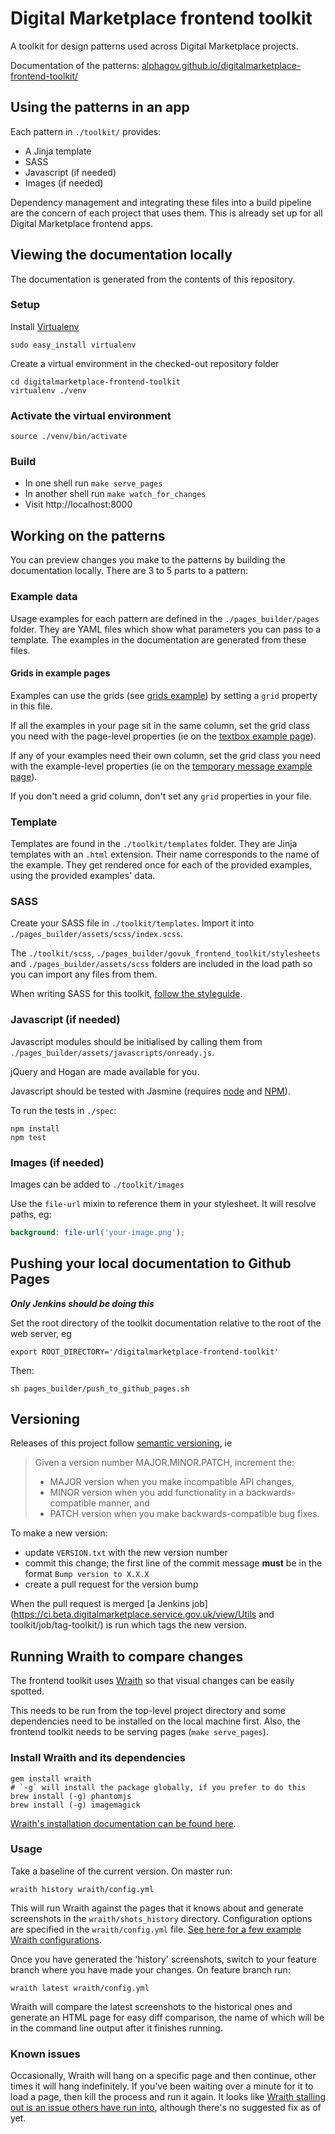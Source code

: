 # Digital Marketplace frontend toolkit

A toolkit for design patterns used across Digital Marketplace projects.

Documentation of the patterns:
[alphagov.github.io/digitalmarketplace-frontend-toolkit/](http://alphagov.github.io/digitalmarketplace-frontend-toolkit/)

## Using the patterns in an app

Each pattern in `./toolkit/` provides:
- A Jinja template
- SASS
- Javascript (if needed)
- Images (if needed)

Dependency management and integrating these files into a build pipeline are the
concern of each project that uses them. This is already set up for all Digital
Marketplace frontend apps.

## Viewing the documentation locally

The documentation is generated from the contents of this repository.

### Setup

Install [Virtualenv](https://virtualenv.pypa.io/en/latest/)

```
sudo easy_install virtualenv
```

Create a virtual environment in the checked-out repository folder

```
cd digitalmarketplace-frontend-toolkit
virtualenv ./venv
```

### Activate the virtual environment

```
source ./venv/bin/activate
```

### Build

- In one shell run `make serve_pages`
- In another shell run `make watch_for_changes`
- Visit http://localhost:8000

## Working on the patterns

You can preview changes you make to the patterns by building the documentation
locally. There are 3 to 5 parts to a pattern:

### Example data

Usage examples for each pattern are defined in the `./pages_builder/pages`
folder. They are YAML files which show what parameters you can pass to a
template. The examples in the documentation are generated from these files.

#### Grids in example pages

Examples can use the grids (see [grids example](http://alphagov.github.io/digitalmarketplace-frontend-toolkit/grids.html)) by setting a `grid` property in this file.

If all the examples in your page sit in the same column, set the grid class you need with the page-level properties (ie on the [textbox example page](https://github.com/alphagov/digitalmarketplace-frontend-toolkit/blob/master/pages_builder/pages/forms/textbox.yml#L3)).

If any of your examples need their own column, set the grid class you need with the example-level properties (ie on the [temporary message example page](https://github.com/alphagov/digitalmarketplace-frontend-toolkit/blob/master/pages_builder/pages/temporary-message.yml#L12)).

If you don't need a grid column, don't set any `grid` properties in your file.

### Template

Templates are found in the `./toolkit/templates` folder. They are Jinja
templates with an `.html` extension. Their name corresponds to the name of the
example. They get rendered once for each of the provided examples, using the
provided examples' data.

### SASS

Create your SASS file in `./toolkit/templates`. Import it into
`./pages_builder/assets/scss/index.scss`.

The `./toolkit/scss`, `./pages_builder/govuk_frontend_toolkit/stylesheets` and
`./pages_builder/assets/scss` folders are included in the load path so you can
import any files from them.

When writing SASS for this toolkit, [follow the styleguide](toolkit/scss/README.md).

### Javascript (if needed)

Javascript modules should be initialised by calling them from
`./pages_builder/assets/javascripts/onready.js`.

jQuery and Hogan are made available for you.

Javascript should be tested with Jasmine (requires [node](https://nodejs.org)
and [NPM](https://www.npmjs.com)).

To run the tests in `./spec`:
``` shell
npm install
npm test
```

### Images (if needed)

Images can be added to `./toolkit/images`

Use the `file-url` mixin to reference them in your stylesheet. It will resolve
paths, eg:
``` SCSS
background: file-url('your-image.png');
```

## Pushing your local documentation to Github Pages

**_Only Jenkins should be doing this_**

Set the root directory of the toolkit documentation relative to the root of the
web server, eg

``` shell
export ROOT_DIRECTORY='/digitalmarketplace-frontend-toolkit'
```

Then:
``` shell
sh pages_builder/push_to_github_pages.sh
```

## Versioning

Releases of this project follow [semantic versioning](http://semver.org/), ie
> Given a version number MAJOR.MINOR.PATCH, increment the:
>
> - MAJOR version when you make incompatible API changes,
> - MINOR version when you add functionality in a backwards-compatible manner, and
> - PATCH version when you make backwards-compatible bug fixes.

To make a new version:
- update `VERSION.txt` with the new version number
- commit this change; the first line of the commit message **must** be in the
  format `Bump version to X.X.X`
- create a pull request for the version bump

When the pull request is merged
[a Jenkins job](https://ci.beta.digitalmarketplace.service.gov.uk/view/Utils and toolkit/job/tag-toolkit/)
is run which tags the new version.

## Running Wraith to compare changes

The frontend toolkit uses [Wraith](http://bbc-news.github.io/wraith/) so that visual changes can be easily spotted.

This needs to be run from the top-level project directory and some dependencies need to be installed on the local machine first.
Also, the frontend toolkit needs to be serving pages (`make serve_pages`).

### Install Wraith and its dependencies

```
gem install wraith
# `-g` will install the package globally, if you prefer to do this
brew install (-g) phantomjs
brew install (-g) imagemagick
```

[Wraith's installation documentation can be found here](http://bbc-news.github.io/wraith/os-install.html).

### Usage

Take a baseline of the current version.
On master run:

```
wraith history wraith/config.yml
```

This will run Wraith against the pages that it knows about and generate screenshots in the `wraith/shots_history`
directory.  Configuration options are specified in the `wraith/config.yml` file.
[See here for a few example Wraith configurations](http://bbc-news.github.io/wraith/configs.html).


Once you have generated the 'history' screenshots, switch to your feature branch where you have made your changes.
On feature branch run:

```
wraith latest wraith/config.yml
```

Wraith will compare the latest screenshots to the historical ones and generate an HTML page for
easy diff comparison, the name of which will be in the command line output after it finishes running.

### Known issues

Occasionally, Wraith will hang on a specific page and then continue, other times it will hang indefinitely.
If you've been waiting over a minute for it to load a page, then kill the process and run it again.
It looks like [Wraith stalling out is an issue others have run into](https://github.com/BBC-News/wraith/issues/461),
although there's no suggested fix as of yet.
